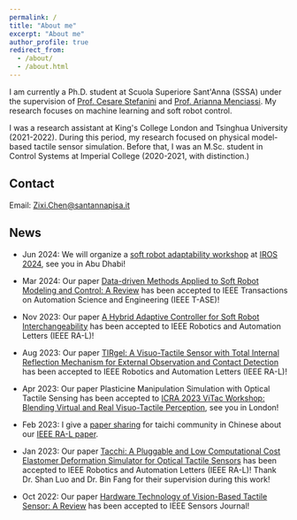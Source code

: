 ```yaml
---
permalink: /
title: "About me"
excerpt: "About me"
author_profile: true
redirect_from: 
  - /about/
  - /about.html
---
```


I am currently a Ph.D. student at Scuola Superiore Sant'Anna (SSSA) under the supervision of [Prof. Cesare Stefanini](https://scholar.google.com/citations?user=4ySaHDQAAAAJ&hl=en) and [Prof. Arianna Menciassi](https://scholar.google.com/citations?user=mI-YzHgAAAAJ&hl=en). My research focuses on machine learning and soft robot control.

I was a research assistant at King's College London and Tsinghua University (2021-2022). During this period, my research focused on physical model-based tactile sensor simulation. Before that, I was an M.Sc. student in Control Systems at Imperial College (2020-2021, with distinction.)

## Contact
Email: [Zixi.Chen@santannapisa.it](mailto:Zixi.Chen@santannapisa.it)

## News
* Jun 2024: We will organize a [soft robot adaptability workshop](https://sites.google.com/view/sft-front) at [IROS 2024](https://iros2024-abudhabi.org/), see you in Abu Dhabi!

* Mar 2024: Our paper [Data-driven Methods Applied to Soft Robot Modeling and Control: A Review](https://ieeexplore.ieee.org/document/10477253) has been accepted to IEEE Transactions on Automation Science and Engineering (IEEE T-ASE)!

* Nov 2023: Our paper [A Hybrid Adaptive Controller for Soft Robot Interchangeability](https://ieeexplore.ieee.org/document/10333308) has been accepted to IEEE Robotics and Automation Letters (IEEE RA-L)!

* Aug 2023: Our paper [TIRgel: A Visuo-Tactile Sensor with Total Internal Reflection Mechanism for External Observation and Contact Detection](https://ieeexplore.ieee.org/document/10224334) has been accepted to IEEE Robotics and Automation Letters (IEEE RA-L)!

* Apr 2023: Our paper Plasticine Manipulation Simulation with Optical Tactile Sensing has been accepted to [ICRA 2023 ViTac Workshop: Blending Virtual and Real Visuo-Tactile Perception](https://shanluo.github.io/ViTacWorkshops/), see you in London!

* Feb 2023: I give a [paper sharing](https://www.bilibili.com/video/BV12e4y1P7vU/?spm_id_from=333.999.0.0&vd_source=30f84963de0918b2a474e7e104372ace) for taichi community in Chinese about our [IEEE RA-L paper](https://ieeexplore.ieee.org/document/10017344).

* Jan 2023: Our paper [Tacchi: A Pluggable and Low Computational Cost Elastomer Deformation Simulator for Optical Tactile Sensors](https://ieeexplore.ieee.org/document/10017344) has been accepted to IEEE Robotics and Automation Letters (IEEE RA-L)! Thank Dr. Shan Luo and Dr. Bin Fang for their supervision during this work! 

* Oct 2022: Our paper [Hardware Technology of Vision-Based Tactile Sensor: A Review](https://ieeexplore.ieee.org/document/9911183) has been accepted to IEEE Sensors Journal!
